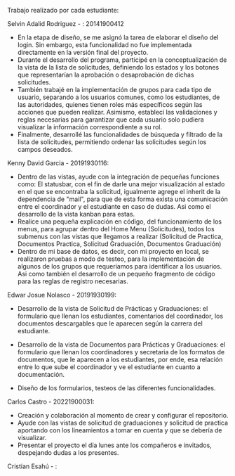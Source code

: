 Trabajo realizado por cada estudiante:

Selvin Adalid Rodriguez - : 20141900412
   - En la etapa de diseño, se me asignó la tarea de elaborar el diseño del login. Sin embargo, esta funcionalidad no fue implementada directamente en la versión final del proyecto.
   - Durante el desarrollo del programa, participé en la conceptualización de la vista de la lista de solicitudes, definiendo los estados y los botones que representarían la aprobación o desaprobación de dichas solicitudes.
   - También trabajé en la implementación de grupos para cada tipo de usuario, separando a los usuarios comunes, como los estudiantes, de las autoridades, quienes tienen roles más específicos según las acciones que pueden realizar. Asimismo, establecí las validaciones y reglas necesarias para garantizar que cada usuario solo pudiera visualizar la información correspondiente a su rol.
   - Finalmente, desarrollé las funcionalidades de búsqueda y filtrado de la lista de solicitudes, permitiendo ordenar las solicitudes según los campos deseados.

Kenny David Garcia - 20191930116:
   - Dentro de las vistas, ayude con la integración de pequeñas funciones como: El statusbar, con el fin de darle una mejor visualización al estado en el que se encontraba la solicitud, igualmente agrege el inherit de la dependencia de "mail", para que de esta forma exista una comunicación entre el coordinador y el estudiante en caso de dudas. Asi como el desarrollo de la vista kanban para estas.
   - Realice una pequeña explicación en código, del funcionamiento de los menus, para agrupar dentro del Home Menu (Solicitudes), todos los submenus con las vistas que llegamos a realizar (Solicitud de Practica, Documentos Practica, Solicitud Graduación, Documentos Graduación)
   - Dentro de mi base de datos, es decir, con mi proyecto en local, se realizaron pruebas a modo de testeo, para la implementación de algunos de los grupos que requeriamos para identificar a los usuarios. Asi como también el desarrollo de un pequeño fragmento de código para las reglas de registro necesarias.
     
Edwar Josue Nolasco - 20191930199:
   - Desarrollo de la vista de Solicitud de Prácticas y Graduaciones: el formulario que llenan los estudiantes, comentarios del coordinador, los documentos descargables que le aparecen según la carrera del estudiante. 

   - Desarrollo de la vista de Documentos para Prácticas y Graduaciones: el formulario que llenan los coordinadores y secretaria de los formatos de documentos, que le aparecen a los estudiantes, por ende, esa relación entre lo que sube el coordinador y ve el estudiante en cuanto a documentación.

   - Diseño de los formularios, testeos de las diferentes funcionalidades.

Carlos Castro - 20221900031:
   - Creación y colaboración al momento de crear y configurar el repositorio.
   - Ayude con las vistas de solicitud de graduaciones y solicitud de practica aportando con los lineamientos a tomar en cuenta y que se debería de visualizar.
   - Presentar el proyecto el día lunes ante los compañeros e invitados, despejando dudas a los presentes.
 

Cristian Esahú - :
